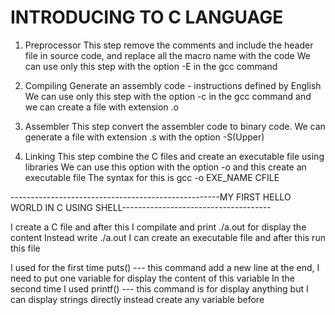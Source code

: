 # INTRODUCING TO C LANGUAGE

1. Preprocessor
This step remove the comments and include the header file in source code, and replace all the macro name with the code
We can use only this step with the option -E in the gcc command

2. Compiling 
Generate an assembly code - instructions defined by English
We can use only this step with the option -c in the gcc command and we can create a file with extension .o

3. Assembler
This step convert the assembler code to binary code.
We can generate a file with extension .s with the option -S(Upper)

4. Linking
This step combine the C files and create an executable file using libraries
We can use this option with the option -o and this create an executable file
The syntax for this is gcc -o EXE_NAME CFILE

----------------------------------------------------MY FIRST HELLO WORLD IN C USING SHELL-------------------------------------

I create a C file and after this I compilate and print ./a.out for display the content
Instead write ./a.out I can create an executable file and after this run this file

I used for the first time puts() --- this command add a new line at the end, I need to put one variable for display the content of this variable
In the second time I used printf() --- this command is for display anything but I can display strings directly instead create any variable before 